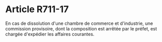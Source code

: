 # Article R711-17

En cas de dissolution d'une chambre de commerce et d'industrie, une commission provisoire, dont la composition est arrêtée par le préfet, est chargée d'expédier les affaires courantes.
